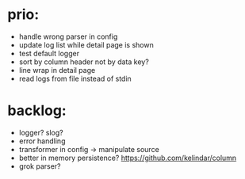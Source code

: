 # prio:

- handle wrong parser in config
- update log list while detail page is shown
- test default logger
- sort by column header not by data key?
- line wrap in detail page
- read logs from file instead of stdin

# backlog:

- logger? slog?
- error handling
- transformer in config -> manipulate source
- better in memory persistence? https://github.com/kelindar/column
- grok parser?

